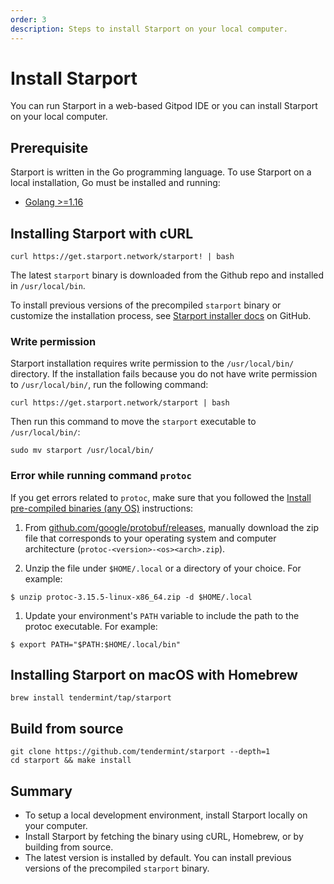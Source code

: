 ```yaml
---
order: 3
description: Steps to install Starport on your local computer.
---
```


# Install Starport

You can run Starport in a web-based Gitpod IDE or you can install Starport on your local computer.

## Prerequisite

Starport is written in the Go programming language. To use Starport on a local installation, Go must be installed and running:

- [Golang >=1.16](https://golang.org/)

## Installing Starport with cURL

```
curl https://get.starport.network/starport! | bash
```

The latest `starport` binary is downloaded from the Github repo and installed in `/usr/local/bin`.

To install previous versions of the precompiled `starport` binary or customize the installation process, see [Starport installer docs](https://github.com/allinbits/starport-installer) on GitHub.

### Write permission

Starport installation requires write permission to the `/usr/local/bin/` directory. If the installation fails because you do not have write permission to `/usr/local/bin/`, run the following command:

```
curl https://get.starport.network/starport | bash
```

Then run this command to move the `starport` executable to `/usr/local/bin/`:

```
sudo mv starport /usr/local/bin/
```

### Error while running command `protoc`

If you get errors related to `protoc`, make sure that you followed the [Install pre-compiled binaries (any OS)](https://grpc.io/docs/protoc-installation/#install-pre-compiled-binaries-any-os) instructions:

1. From [github.com/google/protobuf/releases](https://github.com/google/protobuf/releases), manually download the zip file that corresponds to your operating system and computer architecture (`protoc-<version>-<os><arch>.zip`).

2. Unzip the file under `$HOME/.local` or a directory of your choice. For example:

```
$ unzip protoc-3.15.5-linux-x86_64.zip -d $HOME/.local
```

1. Update your environment's `PATH` variable to include the path to the protoc executable. For example:

```
$ export PATH="$PATH:$HOME/.local/bin"
```

## Installing Starport on macOS with Homebrew

```
brew install tendermint/tap/starport
```

## Build from source

```
git clone https://github.com/tendermint/starport --depth=1
cd starport && make install
```

## Summary

- To setup a local development environment, install Starport locally on your computer.
- Install Starport by fetching the binary using cURL, Homebrew, or by building from source.
- The latest version is installed by default. You can install previous versions of the precompiled `starport` binary.
